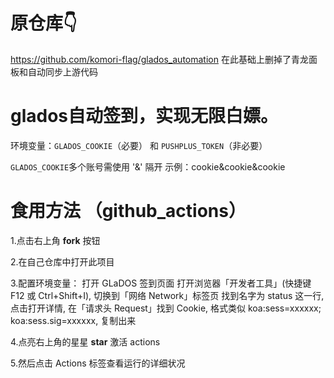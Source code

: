 # 原仓库👇
https://github.com/komori-flag/glados_automation
在此基础上删掉了青龙面板和自动同步上游代码

# glados自动签到，实现无限白嫖。

环境变量：`GLADOS_COOKIE`（必要） 和 `PUSHPLUS_TOKEN`（非必要）

 `GLADOS_COOKIE`多个账号需使用 '&' 隔开
  示例：cookie&cookie&cookie



# 食用方法 （github_actions）

 1.点击右上角 **fork** 按钮 
 
 2.在自己仓库中打开此项目
 
 3.配置环境变量：
   打开 GLaDOS 签到页面
   打开浏览器「开发者工具」(快捷键 F12 或 Ctrl+Shift+I), 切换到「网络 Network」标签页
   找到名字为 status 这一行, 点击打开详情, 在「请求头 Request」找到 Cookie, 格式类似 koa:sess=xxxxxx; koa:sess.sig=xxxxxx, 复制出来

 
 4.点亮右上角的星星 **star** 激活 actions
 
 5.然后点击 Actions 标签查看运行的详细状况

